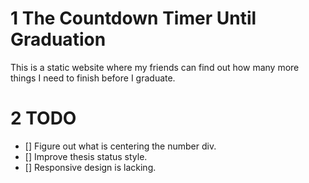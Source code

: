 # 1 The Countdown Timer Until Graduation

This is a static website where my friends can find out how many more things I need to finish before I graduate.

# 2 TODO

- [] Figure out what is centering the number div.
- [] Improve thesis status style.
- [] Responsive design is lacking.
